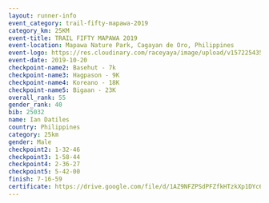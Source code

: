 ```yaml
---
layout: runner-info 
event_category: trail-fifty-mapawa-2019 
category_km: 25KM 
event-title: TRAIL FIFTY MAPAWA 2019  
event-location: Mapawa Nature Park, Cagayan de Oro, Philippines 
event-logo: https://res.cloudinary.com/raceyaya/image/upload/v1572254355/logo/trail-fifty-mapawa_fizjmb.jpg 
event-date: 2019-10-20 
checkpoint-name2: Basehut - 7k 
checkpoint-name3: Hagpason - 9K 
checkpoint-name4: Koreano - 18K 
checkpoint-name5: Bigaan - 23K 
overall_rank: 55
gender_rank: 40
bib: 25032
name: Ian Datiles
country: Philippines
category: 25km
gender: Male
checkpoint2: 1-32-46
checkpoint3: 1-58-44
checkpoint4: 2-36-27
checkpoint5: 5-42-00
finish: 7-16-59
certificate: https://drive.google.com/file/d/1AZ9NFZPSdPFZfkHTzkXp1DYc6zG1pd1e/view?usp=sharing
---
```


